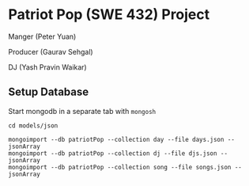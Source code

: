 # Patriot Pop (SWE 432) Project
Manger (Peter Yuan)

Producer (Gaurav Sehgal)

DJ (Yash Pravin Waikar)

## Setup Database
Start mongodb in a separate tab with `mongosh`
```
cd models/json

mongoimport --db patriotPop --collection day --file days.json --jsonArray
mongoimport --db patriotPop --collection dj --file djs.json --jsonArray
mongoimport --db patriotPop --collection song --file songs.json --jsonArray

```